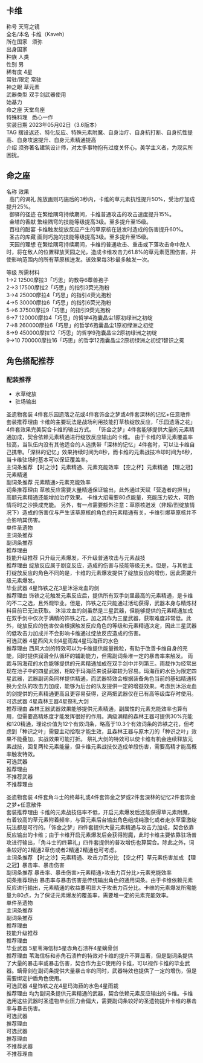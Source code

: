 卡维
--

  
称号 天穹之镜  
全名/本名 卡维（Kaveh）  
所在国家   须弥    
出身国家  
种族 人类  
性别 男  
稀有度 4星  
常驻/限定 常驻  
神之眼 草元素  
武器类型 双手剑武器使用  
始基力  
命之座 天堂鸟座  
特殊料理   悉心一作    
实装日期 2023年05月02日（3.6版本）  
TAG 摆设返还、特化反应、特殊元素附魔、自身治疗、自身抗打断、自身抗性提高、自身攻速提升、自身元素精通提高  
介绍 须弥著名建筑设计师，对太多事物抱有过度关怀心。美学主义者，为现实所困扰。

  

  

  

命之座
---

  
名称 效果  
  高门的谒礼 施放画则巧施后的3秒内，卡维的草元素抗性提升50%，受治疗加成提升25%。  
  御驿的径迹 在繁绘隅穹持续期间，卡维普通攻击的攻击速度提升15%。  
  金塔的香献 繁绘隅穹的技能等级提高3级。至多提升至15级。  
  百柱的酣宴 卡维触发绽放反应产生的草原核在迸发时造成的伤害提升60%。  
  圣古的库藏 画则巧施的技能等级提高3级。至多提升至15级。  
  天园的理想 在繁绘隅穹持续期间，卡维的普通攻击、重击或下落攻击命中敌人时，将在敌人的位置释放天园之光，造成卡维攻击力61.8%的草元素范围伤害，并使影响范围内的所有草原核迸发。该效果每3秒最多触发一次。

  

  
等级 所需材料  
1→2 12500摩拉3「巧思」的教导6蕈兽孢子  
2→3 17500摩拉2「巧思」的指引3荧光孢粉  
3→4 25000摩拉4「巧思」的指引4荧光孢粉  
4→5 30000摩拉6「巧思」的指引6荧光孢粉  
5→6 37500摩拉9「巧思」的指引9荧光孢粉  
6→7 120000摩拉4「巧思」的哲学4孢囊晶尘1原初绿洲之初绽  
7→8 260000摩拉6「巧思」的哲学6孢囊晶尘1原初绿洲之初绽  
8→9 450000摩拉12「巧思」的哲学9孢囊晶尘2原初绿洲之初绽  
9→10 700000摩拉16「巧思」的哲学12孢囊晶尘2原初绿洲之初绽1智识之冕

  

角色搭配推荐
------

### 配装推荐

*   水草绽放
*   驻场输出

  
圣遗物套装 4件套乐园遗落之花或4件套饰金之梦或4件套深林的记忆+任意散件  
套装推荐理由 卡维的主要玩法是战场利用技能打草核绽放反应，「乐园遗落之花」4件套效果完美契合卡维的输出方式。 「饰金之梦」4件套能够提供大量的元素精通加成，契合依赖元素精通进行绽放反应输出的卡维。 由于卡维的草元素覆盖率较高，当队伍内没有其他适合的人选携带「深林的记忆」4件套时，可以让卡维自己携带。「深林的记忆」效果持续时间为8秒，而卡维的元素战技冷却时间为6秒，当卡维驻场时基本可以保证覆盖率。  
主词条推荐 【时之沙】元素精通、元素充能效率 【空之杯】元素精通 【理之冠】元素精通  
副词条推荐 元素精通>元素充能效率  
词条推荐理由 草核反应需要大量精通保证输出，此外通过天赋「营造者的担当」高额元素精通还能增加治疗效果。 卡维大招需要80点能量，充能压力较大，可酌情将时之沙换成充能。 另外，有一点需要额外注意：草原核迸发（非超/烈绽放情况下）造成的伤害仅与产生该草原核的角色的元素精通有关，卡维引爆草原核并不会影响其伤害。  
单件圣遗物  
主词条推荐  
副词条推荐  
推荐理由  
技能升级推荐 只升级元素爆发，不升级普通攻击与元素战技  
推荐理由 绽放反应属于剧变反应，造成的伤害与技能等级无关。但是，与其他主打绽放反应的角色不同的是，卡维的元素爆发提供了绽放反应的增伤，因此需要升级元素爆发。  
毕业武器 4星饰铁之花3星沐浴龙血的剑  
推荐理由 饰铁之花触发元素反应后，提供所有双手剑里最高的元素精通，是卡维的不二之选，且外观毕业。但是，饰铁之花只能通过活动获得，武器本身与精炼材料目前已无法获取。 沐浴龙血的剑虽然是三星武器，但能够提供的元素精通加成在双手剑中仅次于满精的饰铁之花，加之其作为三星武器，获取难度非常低。此外，绽放反应的伤害仅会根据触发反应角色的等级和元素精通决定，因此三星武器的低攻击力加成并不会影响卡维通过绽放反应造成的伤害。  
可选武器 4星西风大剑4星雨裁4星玛海菈的水色  
推荐理由 西风大剑的特效可以为卡维提供能量微粒，有助于改善卡维自身的充能，同时提供润滑全队循环的辅助能力，但需副词条堆一定的暴击率来触发。 雨裁与玛海菈的水色能够提供的元素精通加成在双手剑中并列第三。雨裁作为经常出现在池子中的四星武器，相较于玛海菈来说获取较为容易。玛海菈的水色为限定四星武器，武器副词条同样提供精通，而武器特效会根据装备角色当前的基础精通转换为全队的攻击力加成，能够为后台的队友提供一定的增益效果。考虑到沐浴龙血的剑提供的元素精通更高且更容易获得，这两把武器仅在已有高等级库存时使用。  
可选武器 4星森林王器4星祭礼大剑  
推荐理由 森林王器武器效果能够提供元素精通，副属性的元素充能效率也算有用，但需要高精炼度才能发挥很好的作用。满级满精的森林王器可提供30%充能和120精通，理论价值为12个有效词条，略高于10.3个有效词条的饰铁之花，但考虑到「种识之叶」需要主动拾取才能生效，且森林王器与原木刀的「种识之叶」效果不能叠加，实战效果可能打折。 祭礼大剑的特效可以使卡维有机会连续释放元素战技，回复两轮元素能量，但卡维元素战技仅造成单段伤害，需要高精才能高概率触发特效。  
可选武器  
推荐理由  
不推荐武器  
不推荐理由

  
圣遗物套装 4件套角斗士的终幕礼或4件套饰金之梦或2件套深林的记忆2件套饰金之梦+任意散件  
套装推荐理由 卡维的元素战技倍率不低，开启元素爆发后还能获得草元素附魔，有着较高的草元素附着频率，与雷元素后台输出角色组成纯激化或者走水草雷激绽玩法都是可行的。「饰金之梦」四件套提供大量元素精通与攻击力加成，契合依靠反应输出的卡维；由于卡维开启元素爆发后会获得附魔，此时卡维主要依靠驻场普攻进行输出，「角斗士的终幕礼」四件套提供的普攻增伤也算契合。除此之外，词条较好的2精通2草伤或者2精通2精通也可考虑。  
主词条推荐 【时之沙】元素精通、攻击力百分比 【空之杯】草元素伤害加成 【理之冠】暴击率、暴击伤害  
副词条推荐 暴击率、暴击伤害>元素精通>攻击力百分比>元素充能效率  
词条推荐理由 暴击率与暴击伤害是传统输出角色的通用词条。由于卡维依赖元素反应进行输出，元素精通的收益要明显大于攻击力百分比。卡维的元素爆发所需能量为80点，为了保证元素爆发的覆盖率，需要堆一定的元素充能效率。  
单件圣遗物  
主词条推荐  
副词条推荐  
推荐理由  
技能升级推荐  
推荐理由  
毕业武器 5星苇海信标5星赤角石溃杵4星螭骨剑  
推荐理由 苇海信标和赤角石溃杵的特效对卡维的提升不算显著，但是副词条提供了大量的暴击率或暴击伤害，契合作为主C使用的卡维，可以视作卡维的毕业武器。螭骨剑在副词条提供大量暴击率的同时，武器特效也提供了一定的增伤，但是需要绑定护盾角色使用。  
可选武器 4星饰铁之花4星玛海菈的水色4星雨裁  
推荐理由 均为副词条提供元素精通的武器，契合依赖元素反应输出的卡维。卡维选用这些武器时圣遗物毕业压力会偏大，需要副词条较好的圣遗物提升卡维的暴击率与暴击伤害。  
可选武器  
推荐理由  
可选武器  
推荐理由  
不推荐武器  
不推荐理由